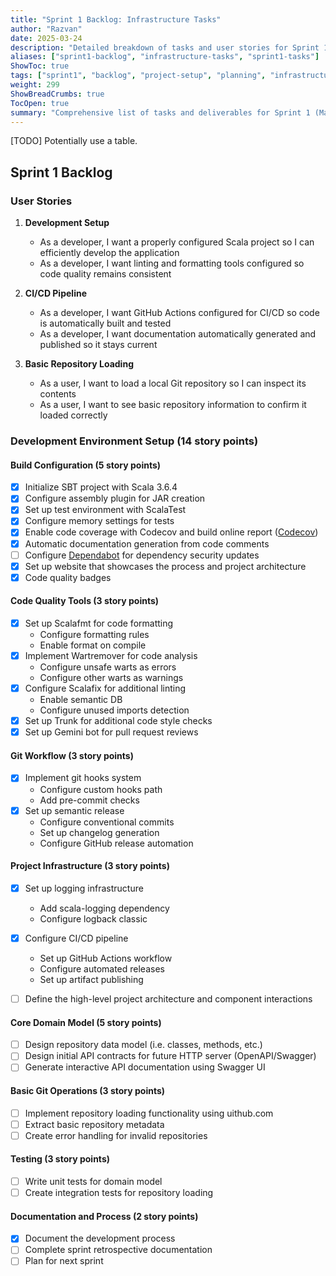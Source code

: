 ```yaml
---
title: "Sprint 1 Backlog: Infrastructure Tasks"
author: "Razvan"
date: 2025-03-24
description: "Detailed breakdown of tasks and user stories for Sprint 1's infrastructure setup phase"
aliases: ["sprint1-backlog", "infrastructure-tasks", "sprint1-tasks"]
ShowToc: true
tags: ["sprint1", "backlog", "project-setup", "planning", "infrastructure"]
weight: 299
ShowBreadCrumbs: true
TocOpen: true
summary: "Comprehensive list of tasks and deliverables for Sprint 1 (March 24-30, 2025), focusing on establishing project infrastructure, development environment, and CI/CD pipeline setup."
---
```


[TODO] Potentially use a table.

## Sprint 1 Backlog

### User Stories
1. **Development Setup**
   - As a developer, I want a properly configured Scala project so I can efficiently develop the application
   - As a developer, I want linting and formatting tools configured so code quality remains consistent

2. **CI/CD Pipeline**
   - As a developer, I want GitHub Actions configured for CI/CD so code is automatically built and tested
   - As a developer, I want documentation automatically generated and published so it stays current

3. **Basic Repository Loading**
   - As a user, I want to load a local Git repository so I can inspect its contents
   - As a user, I want to see basic repository information to confirm it loaded correctly

### Development Environment Setup (14 story points)

#### Build Configuration (5 story points)
- [x] Initialize SBT project with Scala 3.6.4
- [x] Configure assembly plugin for JAR creation
- [x] Set up test environment with ScalaTest
- [x] Configure memory settings for tests
- [x] Enable code coverage with Codecov and build online report ([Codecov](https://app.codecov.io/gh/atomwalk12/pps-22-git-insp))
- [x] Automatic documentation generation from code comments
- [ ] Configure [Dependabot](https://docs.github.com/en/code-security/dependabot/working-with-dependabot/automating-dependabot-with-github-actions) for dependency security updates
- [x] Set up website that showcases the process and project architecture
- [x] Code quality badges

#### Code Quality Tools (3 story points)
- [x] Set up Scalafmt for code formatting
  - Configure formatting rules
  - Enable format on compile
- [x] Implement Wartremover for code analysis
  - Configure unsafe warts as errors
  - Configure other warts as warnings
- [x] Configure Scalafix for additional linting
  - Enable semantic DB
  - Configure unused imports detection
- [x] Set up Trunk for additional code style checks
- [X] Set up Gemini bot for pull request reviews

#### Git Workflow (3 story points)
- [x] Implement git hooks system
  - Configure custom hooks path
  - Add pre-commit checks
- [x] Set up semantic release
  - Configure conventional commits
  - Set up changelog generation
  - Configure GitHub release automation

#### Project Infrastructure (3 story points)
- [x] Set up logging infrastructure
  - Add scala-logging dependency
  - Configure logback classic
- [x] Configure CI/CD pipeline
  - Set up GitHub Actions workflow
  - Configure automated releases
  - Set up artifact publishing
- [ ] Define the high-level project architecture and component interactions


#### Core Domain Model (5 story points)
- [ ] Design repository data model (i.e. classes, methods, etc.)
- [ ] Design initial API contracts for future HTTP server (OpenAPI/Swagger)
- [ ] Generate interactive API documentation using Swagger UI

#### Basic Git Operations (3 story points)
- [ ] Implement repository loading functionality using uithub.com
- [ ] Extract basic repository metadata
- [ ] Create error handling for invalid repositories

#### Testing (3 story points)
- [ ] Write unit tests for domain model
- [ ] Create integration tests for repository loading

#### Documentation and Process (2 story points)
- [X] Document the development process
- [ ] Complete sprint retrospective documentation
- [ ] Plan for next sprint
